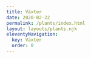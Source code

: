 ```yaml
---
title: Växter
date: 2020-02-22
permalink: /plants/index.html
layout: layouts/plants.njk
eleventyNavigation:
  key: Växter
  order: 0
---
```

